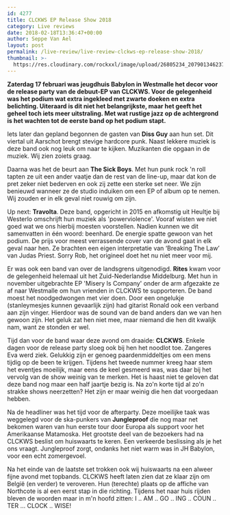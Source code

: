 ```yaml
---
id: 4277
title: CLCKWS EP Release Show 2018
category: Live reviews
date: 2018-02-18T13:36:47+00:00
author: Seppe Van Ael
layout: post
permalink: /live-review/live-review-clckws-ep-release-show-2018/
thumbnail: >-
  https://res.cloudinary.com/rockxxl/image/upload/26805234_2079013462374402_7258324155669346647_n.jpg
---
```

**Zaterdag 17 februari was jeugdhuis Babylon in Westmalle het decor voor de release party van de debuut-EP van CLCKWS. Voor de gelegenheid was het podium wat extra ingekleed met zwarte doeken en extra belichting. Uiteraard is dit niet het belangrijkste, maar het geeft het geheel toch iets meer uitstraling. Met wat rustige jazz op de achtergrond is het wachten tot de eerste band op het podium stapt.**

Iets later dan gepland begonnen de gasten van **Diss Guy** aan hun set. Dit viertal uit Aarschot brengt stevige hardcore punk. Naast lekkere muziek is deze band ook nog leuk om naar te kijken. Muzikanten die opgaan in de muziek. Wij zien zoiets graag.

Daarna was het de beurt aan **The Sick Boys**. Met hun punk rock 'n roll tapten ze uit een ander vaatje dan de rest van de line-up, maar dat kon de pret zeker niet bederven en ook zij zette een sterke set neer. We zijn benieuwd wanneer ze de studio induiken om een EP of album op te nemen. Wij zouden er in elk geval niet rouwig om zijn.

Up next: **Travolta**. Deze band, opgericht in 2015 en afkomstig uit Heultje bij Westerlo omschrijft hun muziek als 'powerviolence'. Vooraf wisten we niet goed wat we ons hierbij moesten voorstellen. Nadien kunnen we dit samenvatten in één woord: beenhard. De energie spatte gewoon van het podium. De prijs voor meest verrassende cover van de avond gaat in elk geval naar hen. Ze brachten een eigen interpretatie van ‘Breaking The Law’ van Judas Priest. Sorry Rob, het origineel doet het nu niet meer voor mij.

Er was ook een band van over de landsgrens uitgenodigd. **Rites** kwam voor de gelegenheid helemaal uit het Zuid-Nederlandse Middelburg. Met hun in november uitgebrachte EP 'Misery Is Company' onder de arm afgezakte ze af naar Westmalle om hun vrienden in CLCKWS te supporteren. De band moest het noodgedwongen met vier doen. Door een ongelukje (stanleymesjes kunnen gevaarlijk zijn) had gitarist Ronald ook een verband aan zijn vinger. Hierdoor was de sound van de band anders dan we van hen gewoon zijn. Het geluk zat hen niet mee, maar niemand die hen dit kwalijk nam, want ze stonden er wel.

Tijd dan voor de band waar deze avond om draaide: **CLCKWS**. Enkele dagen voor de release party sloeg ook bij hen het noodlot toe. Zangeres Eva werd ziek. Gelukkig zijn er genoeg paardenmiddeltjes om een mens tijdig op de been te krijgen. Tijdens het tweede nummer kreeg haar stem het eventjes moeilijk, maar eens de keel gesmeerd was, was daar bij het vervolg van de show weinig van te merken. Het is haast niet te geloven dat deze band nog maar een half jaartje bezig is. Na zo'n korte tijd al zo'n strakke shows neerzetten? Het zijn er maar weinig die hen dat voorgedaan hebben.

Na de headliner was het tijd voor de afterparty. Deze moeilijke taak was weggelegd voor de ska-punkers van **Jungleproof** die nog maar net bekomen waren van hun eerste tour door Europa als support voor het Amerikaanse Matamoska. Het grootste deel van de bezoekers had na CLCKWS beslist om huiswaarts te keren. Een verkeerde beslissing als je het ons vraagt. Jungleproof zorgt, ondanks het niet warm was in JH Babylon, voor een echt zomergevoel.

Na het einde van de laatste set trokken ook wij huiswaarts na een alweer fijne avond met topbands. CLCKWS heeft laten zien dat ze klaar zijn om België (en verder) te veroveren. Hun (terechte) plaats op de affiche van Northcote is al een eerst stap in die richting. Tijdens het naar huis rijden bleven de woorden maar in m'n hoofd zitten: I .. AM .. GO .. ING .. COUN .. TER &#8230; CLOCK .. WISE!